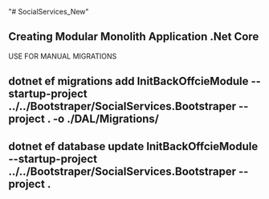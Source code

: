 "# SocialServices_New" 
## Creating Modular Monolith Application .Net Core 


USE FOR MANUAL MIGRATIONS

## dotnet ef migrations add InitBackOffcieModule --startup-project ../../Bootstraper/SocialServices.Bootstraper --project . -o ./DAL/Migrations/
## dotnet ef database update InitBackOffcieModule --startup-project ../../Bootstraper/SocialServices.Bootstraper --project .

